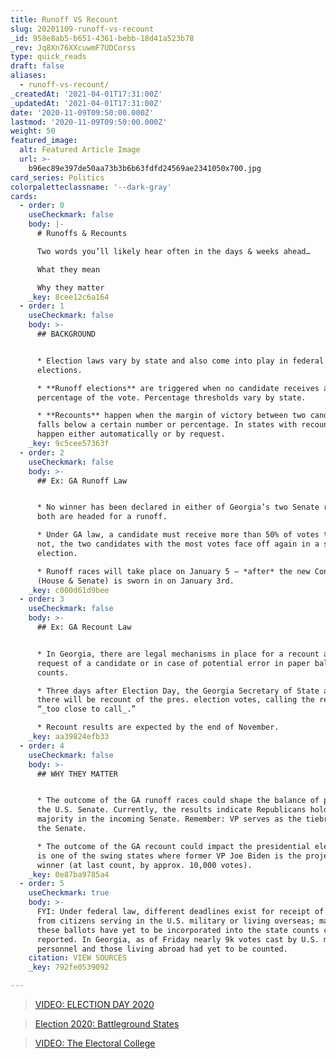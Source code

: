```yaml
---
title: Runoff VS Recount
slug: 20201109-runoff-vs-recount
_id: 958e8ab5-b651-4361-bebb-18d41a523b78
_rev: Jq8Xn76XXcuwmF7UDCorss
type: quick_reads
draft: false
aliases:
  - runoff-vs-recount/
_createdAt: '2021-04-01T17:31:00Z'
_updatedAt: '2021-04-01T17:31:00Z'
date: '2020-11-09T09:50:00.000Z'
lastmod: '2020-11-09T09:50:00.000Z'
weight: 50
featured_image:
  alt: Featured Article Image
  url: >-
    b96ec89e397de50aa73b3b6b63fdfd24569ae2341050x700.jpg
card_series: Politics
colorpaletteclassname: '--dark-gray'
cards:
  - order: 0
    useCheckmark: false
    body: |-
      # Runoffs & Recounts

      Two words you’ll likely hear often in the days & weeks ahead…

      What they mean

      Why they matter
    _key: 8cee12c6a164
  - order: 1
    useCheckmark: false
    body: >-
      ## BACKGROUND


      * Election laws vary by state and also come into play in federal
      elections.

      * **Runoff elections** are triggered when no candidate receives a certain
      percentage of the vote. Percentage thresholds vary by state.

      * **Recounts** happen when the margin of victory between two candidates
      falls below a certain number or percentage. In states with recounts, they
      happen either automatically or by request.
    _key: 9c5cee57363f
  - order: 2
    useCheckmark: false
    body: >-
      ## Ex: GA Runoff Law


      * No winner has been declared in either of Georgia’s two Senate races, and
      both are headed for a runoff.

      * Under GA law, a candidate must receive more than 50% of votes to win. If
      not, the two candidates with the most votes face off again in a second
      election.

      * Runoff races will take place on January 5 — *after* the new Congress
      (House & Senate) is sworn in on January 3rd.
    _key: c000d61d9bee
  - order: 3
    useCheckmark: false
    body: >-
      ## Ex: GA Recount Law


      * In Georgia, there are legal mechanisms in place for a recount at the
      request of a candidate or in case of potential error in paper ballot
      counts.

      * Three days after Election Day, the Georgia Secretary of State announced
      there will be recount of the pres. election votes, calling the results
      “_too close to call_.”

      * Recount results are expected by the end of November.
    _key: aa39824efb33
  - order: 4
    useCheckmark: false
    body: >-
      ## WHY THEY MATTER


      * The outcome of the GA runoff races could shape the balance of power in
      the U.S. Senate. Currently, the results indicate Republicans hold a
      majority in the incoming Senate. Remember: VP serves as the tiebreaker in
      the Senate.

      * The outcome of the GA recount could impact the presidential election. GA
      is one of the swing states where former VP Joe Biden is the projected
      winner (at last count, by approx. 10,000 votes).
    _key: 0e87ba9785a4
  - order: 5
    useCheckmark: true
    body: >-
      FYI: Under federal law, different deadlines exist for receipt of ballots
      from citizens serving in the U.S. military or living overseas; many of
      these ballots have yet to be incorporated into the state counts currently
      reported. In Georgia, as of Friday nearly 9k votes cast by U.S. military
      personnel and those living abroad had yet to be counted.
    citation: VIEW SOURCES
    _key: 792fe0539092

---
```

> [VIDEO: ELECTION DAY 2020](https://smarthernews.com/article/video-election-day-2020/)





> [Election 2020: Battleground States](https://smarthernews.com/election-2020-battleground-states/)





> [VIDEO: The Electoral College](https://smarthernews.com/article/the-electoral-college/)
